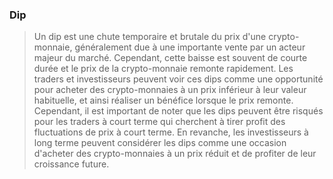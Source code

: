 ### Dip 

>Un dip est une chute temporaire et brutale du prix d'une crypto-monnaie, généralement due à une importante vente par un acteur majeur du marché. Cependant, cette baisse est souvent de courte durée et le prix de la crypto-monnaie remonte rapidement. Les traders et investisseurs peuvent voir ces dips comme une opportunité pour acheter des crypto-monnaies à un prix inférieur à leur valeur habituelle, et ainsi réaliser un bénéfice lorsque le prix remonte. Cependant, il est important de noter que les dips peuvent être risqués pour les traders à court terme qui cherchent à tirer profit des fluctuations de prix à court terme. En revanche, les investisseurs à long terme peuvent considérer les dips comme une occasion d'acheter des crypto-monnaies à un prix réduit et de profiter de leur croissance future.
